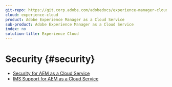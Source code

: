 ```yaml
---
git-repo: https://git.corp.adobe.com/adobedocs/experience-manager-cloud-service.en
cloud: experience-cloud
product: Adobe Experience Manager as a Cloud Service
sub-product: Adobe Experience Manager as a Cloud Service
index: no
solution-title: Experience Cloud
---
```


# Security {#security}

+ [Security for AEM as a Cloud Service](home.md)
+ [IMS Support for AEM as a Cloud Service](/help/security/ims-support-for-aem-as-a-cloud-service.md)
